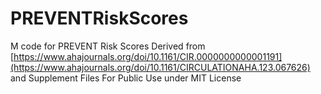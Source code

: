 # PREVENTRiskScores
M code for PREVENT Risk Scores
Derived from [https://www.ahajournals.org/doi/10.1161/CIR.0000000000001191](https://www.ahajournals.org/doi/10.1161/CIRCULATIONAHA.123.067626) and Supplement Files
For Public Use under MIT License

